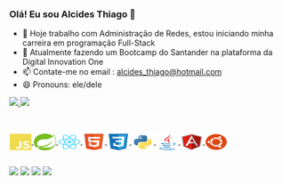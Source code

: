 ### Olá! Eu sou Alcides Thiago 👋

- 🔭 Hoje trabalho com Administração de Redes, estou iniciando minha carreira em programação Full-Stack
- 🌱 Atualmente fazendo um Bootcamp do Santander na plataforma da Digital Innovation One
- 📫 Contate-me no email : alcides_thiago@hotmail.com
- 😄 Pronouns: ele/dele
 <div>
  <a href="https://github.com/AlcidesThiago2016">
  <img height="180em" src="https://github-readme-stats.vercel.app/api?username=alcidesthiago2016&show_icons=true&theme=dark&include_all_commits=true&count_private=true"/>
  <img height="180em" src="https://github-readme-stats.vercel.app/api/top-langs/?username=alcidesthiago2016&layout=compact&langs_count=7&theme=dark"/>
</div>
  
  ##
  
  <div style="display: inline_block"><br>
  <img align="center" alt="Alcides-Js" height="30" width="40" src="https://raw.githubusercontent.com/devicons/devicon/master/icons/javascript/javascript-plain.svg">
  <img align="center" alt="Alcides-Spring" height="30" width="40" src="https://github.com/devicons/devicon/blob/master/icons/spring/spring-original.svg">
  <img align="center" alt="Alcides-React" height="30" width="40" src="https://raw.githubusercontent.com/devicons/devicon/master/icons/react/react-original.svg">
  <img align="center" alt="Alcides-HTML" height="30" width="40" src="https://raw.githubusercontent.com/devicons/devicon/master/icons/html5/html5-original.svg">
  <img align="center" alt="Alcides-CSS" height="30" width="40" src="https://raw.githubusercontent.com/devicons/devicon/master/icons/css3/css3-original.svg">
  <img align="center" alt="Alcides-Python" height="30" width="40" src="https://raw.githubusercontent.com/devicons/devicon/master/icons/python/python-original.svg">
  <img align="center" alt="Alcides-Java" height="30" width="40" src="https://github.com/devicons/devicon/blob/master/icons/java/java-original.svg">   
  <img align="center" alt="Alcides-Angular" height="30" width="40" src="https://github.com/devicons/devicon/blob/master/icons/angularjs/angularjs-original.svg">   
  <img align="center" alt="Alcides-Ubuntu" height="30" width="40" src="https://github.com/devicons/devicon/blob/master/icons/ubuntu/ubuntu-plain.svg">
</div>
  
 ##
  
<div> 
  <a href="https://instagram.com/wilismarthiago" target="_blank"><img src="https://img.shields.io/badge/-Instagram-%23E4405F?style=for-the-badge&logo=instagram&logoColor=white" target="_blank"></a>
 <a href="https://discord.gg/" target="_blank"><img src="https://img.shields.io/badge/Discord-7289DA?style=for-the-badge&logo=discord&logoColor=white" target="_blank"></a> 
  <a href = "mailto:alcides_thiago@hotmail.com"><img src="https://img.shields.io/badge/-Gmail-%23333?style=for-the-badge&logo=gmail&logoColor=white" target="_blank"></a>
  <a href="https://www.linkedin.com/in/alcides-thiago-9939b88a/" target="_blank"><img src="https://img.shields.io/badge/-LinkedIn-%230077B5?style=for-the-badge&logo=linkedin&logoColor=white" target="_blank"></a> 
 
</div>
